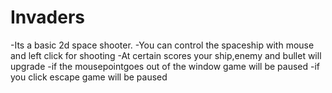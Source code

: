 # Invaders
 -Its a basic 2d space shooter. 
 -You can control the spaceship with mouse and left click for shooting
 -At certain scores your ship,enemy and bullet will upgrade
 -if the mousepointgoes out of the window game will be paused
 -if you click escape game will be paused
 

